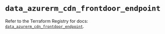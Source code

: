 # `data_azurerm_cdn_frontdoor_endpoint`

Refer to the Terraform Registry for docs: [`data_azurerm_cdn_frontdoor_endpoint`](https://registry.terraform.io/providers/hashicorp/azurerm/3.93.0/docs/data-sources/cdn_frontdoor_endpoint).
